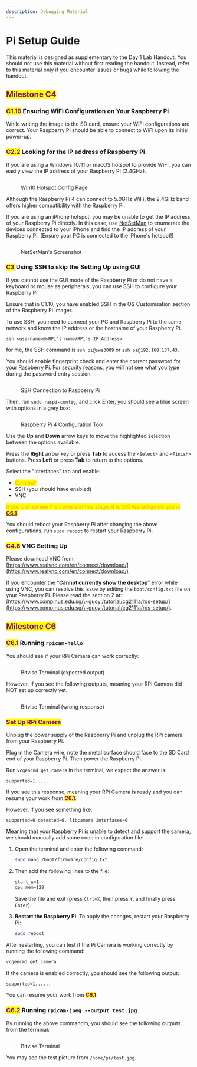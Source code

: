 ```yaml
---
description: Debugging Material
---
```


# Pi Setup Guide

This material is designed as supplementary to the Day 1 Lab Handout. You should not use this material without first reading the handout. Instead, refer to this material only if you encounter issues or bugs while following the handout.

## <mark style="color:purple;">Milestone C4</mark>

### <mark style="color:purple;">C1.10</mark> Ensuring WiFi Configuration on Your Raspberry Pi

While writing the image to the SD card, ensure your WiFi configurations are correct. Your Raspberry Pi should be able to connect to WiFi upon its initial power-up.&#x20;

### <mark style="color:purple;">C2.2</mark> Looking for the IP address of Raspberry Pi

If you are using a Windows 10/11 or macOS hotspot to provide WiFi, you can easily view the IP address of your Raspberry Pi (2.4GHz).

<figure><img src=".gitbook/assets/1719391966287.png" alt=""><figcaption><p>Win10 Hotspot Config Page</p></figcaption></figure>

Although the Raspberry Pi 4 can connect to 5.0GHz WiFi, the 2.4GHz band offers higher compatibility with the Raspberry Pi.

If you are using an iPhone hotspot, you may be unable to get the IP address of your Raspberry Pi directly. In this case, use [NetSetMan](https://www.netsetman.com/en/freeware) to enumerate the devices connected to your iPhone and find the IP address of your Raspberry Pi. (Ensure your PC is connected to the iPhone's hotspot!)

<figure><img src=".gitbook/assets/1719392777299.png" alt=""><figcaption><p>NetSetMan's Screenshot</p></figcaption></figure>

### <mark style="color:purple;">C3</mark> Using SSH to skip the Setting Up using GUI

If you cannot use the GUI mode of the Raspberry Pi or do not have a keyboard or mouse as peripherals, you can use SSH to configure your Raspberry Pi.

Ensure that in C1.10, you have enabled SSH in the OS Customisation section of the Raspberry Pi Imager.

To use SSH, you need to connect your PC and Raspberry Pi to the same network and know the IP address or the hostname of your Raspberry Pi.

```shell-session
ssh <username>@<RPi's name/RPi's IP Address>
```

for me, the SSH command is `ssh pi@sws3009` or `ssh pi@192.168.137.43`.

You should enable fingerprint check and enter the correct password for your Raspberry Pi. For security reasons, you will not see what you type during the password entry session.

<figure><img src=".gitbook/assets/1719394141153.png" alt=""><figcaption><p>SSH Connection to Raspberry Pi</p></figcaption></figure>

Then, run `sudo raspi-config`, and click Enter, you should see a blue screen with options in a grey box:

<figure><img src=".gitbook/assets/1719395809785.png" alt=""><figcaption><p>Raspberry Pi 4 Configuration Tool</p></figcaption></figure>

Use the **Up** and **Down** arrow keys to move the highlighted selection between the options available.

Press the **Right** arrow key or press **Tab** to access the `<Select>` and `<Finish>` buttons. Press **Left** or press **Tab** to return to the options.

Select the "Interfaces" tab and enable:&#x20;

* <mark style="color:orange;">Camera\*</mark>
* SSH (you should have enabled)
* VNC

<mark style="color:orange;">If you did not see the camera at this stage, it is OK! We will guide you in</mark> [<mark style="color:purple;">**C6.1**</mark>](pi-setup-guide.md#c6.1-running-rpicam-hello)<mark style="color:orange;">.</mark>

You should reboot your Raspberry Pi after changing the above configurations,  run `sudo reboot` to restart your Raspberry Pi.

### <mark style="color:purple;">C4.6</mark> VNC Setting Up

Please download VNC from: [https://www.realvnc.com/en/connect/download/](https://www.realvnc.com/en/connect/download/)

&#x20;If you encounter the “**Cannot currently show the desktop**” error while using VNC, you can resolve this issue by editing the `boot/config.txt` file on your Raspberry Pi. Please read the section 2 at: [https://www.comp.nus.edu.sg/\~guoyi/tutorial/cg2111a/ros-setup/](https://www.comp.nus.edu.sg/\~guoyi/tutorial/cg2111a/ros-setup/).

## <mark style="color:purple;">Milestone C6</mark>

### <mark style="color:purple;">C6.1</mark> Running `rpicam-hello`

You should see if your RPi Camera can work correctly:

<figure><img src=".gitbook/assets/image (48).png" alt=""><figcaption><p>Bitvise Terminal (expected output)</p></figcaption></figure>

However, if you see the following outputs, meaning your RPi Camera did NOT set up correctly yet.

<figure><img src=".gitbook/assets/image.png" alt=""><figcaption><p>Bitvise Terminal (wrong response)</p></figcaption></figure>

### <mark style="color:purple;">Set Up RPi Camera</mark>

Unplug the power supply of the Raspberry Pi and unplug the RPi camera from your Raspberry Pi.&#x20;

Plug in the Camera wire, note the metal surface should face to the SD Card end of your Raspberry Pi. Then power the Raspberry Pi.

Run `vcgencmd get_camera` in the terminal, we expect the answer is:

```
supported=1......
```

If you see this response, meaning your RPi Camera is ready and you can resume your work from <mark style="color:purple;">**C6.1**</mark>.

However, if you see something like:

```
supported=0 detected=0, libcamera interfaces=0
```

Meaning that your Raspberry Pi is unable to detect and support the camera, we should manually add some code in configuration file:

1.  Open the terminal and enter the following command:

    ```bash
    sudo nano /boot/firmware/config.txt
    ```


2.  Then add the following lines to the file:

    ```txt
    start_x=1
    gpu_mem=128
    ```

    Save the file and exit (press `Ctrl+X`, then press `Y`, and finally press `Enter`).
3.  **Restart the Raspberry Pi**: To apply the changes, restart your Raspberry Pi:

    ```bash
    sudo reboot
    ```

After restarting, you can test if the Pi Camera is working correctly by running the following command:

```bash
vcgencmd get_camera
```

If the camera is enabled correctly, you should see the following output:

```txt
supported=1......
```

You can resume your work from <mark style="color:purple;">**C6.1**</mark>.

### <mark style="color:purple;">C6.2</mark> Running `rpicam-jpeg --output test.jpg`

By running the above commandm, you should see the following outputs from the terminal:

<figure><img src=".gitbook/assets/image (49).png" alt=""><figcaption><p>Bitvise Terminal</p></figcaption></figure>

You may see the test picture from `/home/pi/test.jpg`.

